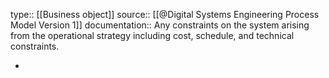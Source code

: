 type:: [[Business object]]
source:: [[@Digital Systems Engineering Process Model Version 1]]
documentation:: Any constraints on the system arising from the operational strategy including cost, schedule, and technical constraints.

-